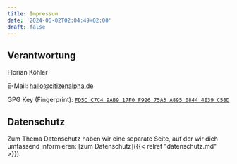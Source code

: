 ```yaml
---
title: Impressum
date: '2024-06-02T02:04:49+02:00'
draft: false
---
```


## Verantwortung

Florian Köhler  

E-Mail: [hallo@citizenalpha.de](mailto:hallo@citizenalpha.de)

GPG Key (Fingerprint):
[`FD5C C7C4 9AB9 17F0 F926 75A3 A895 0844 4E39 C58D`](https://keys.openpgp.org/vks/v1/by-fingerprint/FD5CC7C49AB917F0F92675A3A89508444E39C58D)

## Datenschutz

Zum Thema Datenschutz haben wir eine separate Seite, auf der wir dich umfassend
informieren: [zum Datenschutz]({{< relref "datenschutz.md" >}}).
